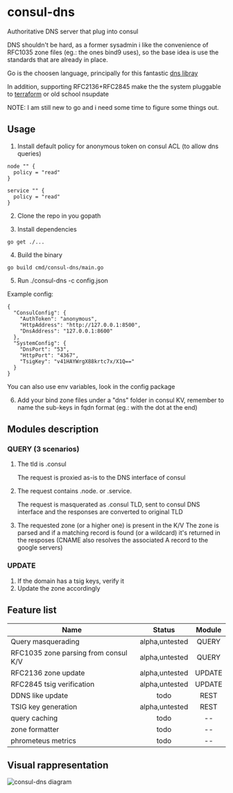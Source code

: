 # consul-dns
Authoritative DNS server that plug into consul

DNS shouldn't be hard, as a former sysadmin i like the convenience of RFC1035 zone files (eg.: the ones bind9 uses), so the base idea is use the standards that are already in place.

Go is the choosen language, principally for this fantastic [dns libray](https://github.com/miekg/dns)

In addition, supporting RFC2136+RFC2845 make the the system pluggable to [terraform](https://www.terraform.io/docs/providers/dns/index.html) or old school nsupdate

NOTE: I am still new to go and i need some time to figure some things out.

## Usage
1. Install default policy for anonymous token on consul ACL (to allow dns queries)
```
node "" {
  policy = "read"
}

service "" {
  policy = "read"
}
```

2. Clone the repo in you gopath

3. Install dependencies
```
go get ./...
```

4. Build the binary
```
go build cmd/consul-dns/main.go
```

5. Run
./consul-dns -c config.json

Example config:
```
{
  "ConsulConfig": {
    "AuthToken": "anonymous",
    "HttpAddress": "http://127.0.0.1:8500",
    "DnsAddress": "127.0.0.1:8600"
  },
  "SystemConfig": {
    "DnsPort": "53",
    "HttpPort": "4367",
    "TsigKey": "v41HAYWrgX88krtc7x/X1Q=="
  }
}
```

You can also use env variables, look in the config package

6. Add your bind zone files under a "dns" folder in consul KV, remember to name the sub-keys in fqdn format (eg.: with the dot at the end)

## Modules description
### QUERY (3 scenarios)
1. The tld is .consul

    The request is proxied as-is to the DNS interface of consul
2. The request contains .node. or .service.

    The request is masquerated as .consul TLD, sent to consul DNS interface and the responses are converted to original TLD
3. The requested zone (or a higher one) is present in the K/V
    The zone is parsed and if a matching record is found (or a wildcard) it's returned in the resposes (CNAME also resolves the associated A record to the google servers)

### UPDATE
1. If the domain has a tsig keys, verify it
2. Update the zone accordingly

## Feature list
| Name                                 | Status | Module |
| ------------------------------------ |:------:| :-----:|
| Query masquerading                   | alpha,untested    | QUERY  |
| RFC1035 zone parsing from consul K/V | alpha,untested    | QUERY  |
| RFC2136 zone update                  | alpha,untested    | UPDATE |
| RFC2845 tsig verification            | alpha,untested    | UPDATE |
| DDNS like update                     | todo   | REST   |
| TSIG key generation                  | alpha,untested   | REST   |
| query caching                        | todo   | --     |
| zone formatter                       | todo   | --     |
| phrometeus metrics                   | todo   | --     |

## Visual rappresentation
![consul-dns diagram](https://github.com/ennetech/consul-dns/raw/master/docs/diagram.png "consul-dns")